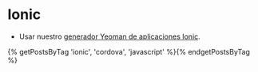 Ionic
=====

- Usar nuestro [generador Yeoman de aplicaciones Ionic](https://github.com/platanus/generator-platanus-ionic).

{% getPostsByTag 'ionic', 'cordova', 'javascript' %}{% endgetPostsByTag %}
